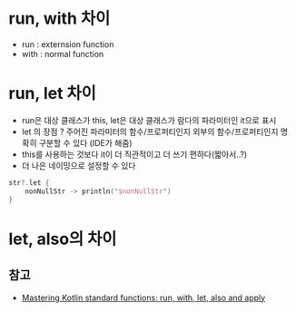 # run, with 차이

* run : externsion function
* with : normal function


# run, let 차이

* run은 대상 클래스가 this, let은 대상 클래스가 람다의 파라미터인 it으로 표시
* let 의 장점 ? 주어진 파라미터의 함수/프로퍼티인지 외부의 함수/프로퍼티인지 명확히 구분할 수 있다 (IDE가 해줌)
* this를 사용하는 것보다 it이 더 직관적이고 더 쓰기 편하다(짧아서..?)
* 더 나은 네이밍으로 설정할 수 있다

``` kotlin
str?.let {
    nonNullStr -> println("$nonNullStr")
}
```

# let, also의 차이

## 참고

* [Mastering Kotlin standard functions: run, with, let, also and apply](https://medium.com/@elye.project/mastering-kotlin-standard-functions-run-with-let-also-and-apply-9cd334b0ef84)
